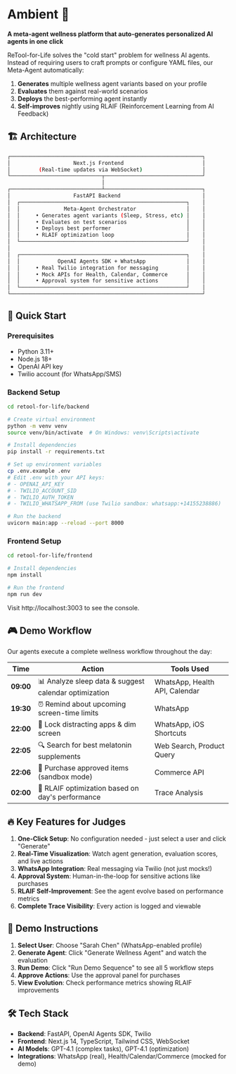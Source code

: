 # Ambient 🧬

**A meta-agent wellness platform that auto-generates personalized AI agents in one click**

ReTool-for-Life solves the "cold start" problem for wellness AI agents. Instead of requiring users to craft prompts or configure YAML files, our Meta-Agent automatically:

1. **Generates** multiple wellness agent variants based on your profile
2. **Evaluates** them against real-world scenarios
3. **Deploys** the best-performing agent instantly
4. **Self-improves** nightly using RLAIF (Reinforcement Learning from AI Feedback)

## 🏗️ Architecture

```bash
┌─────────────────────────────────────────────────────────────┐
│                    Next.js Frontend                         │
│         (Real-time updates via WebSocket)                   │
└─────────────────────────────┬───────────────────────────────┘
                              │
┌─────────────────────────────┴───────────────────────────────┐
│                    FastAPI Backend                          │
│  ┌─────────────────────────────────────────────────────┐    │
│  │              Meta-Agent Orchestrator                │    │
│  │     • Generates agent variants (Sleep, Stress, etc) │    │
│  │     • Evaluates on test scenarios                   │    │
│  │     • Deploys best performer                        │    │
│  │     • RLAIF optimization loop                       │    │
│  └─────────────────────────────────────────────────────┘    │
│                                                             │
│  ┌─────────────────────────────────────────────────────┐    │
│  │            OpenAI Agents SDK + WhatsApp             │    │
│  │     • Real Twilio integration for messaging         │    │
│  │     • Mock APIs for Health, Calendar, Commerce      │    │
│  │     • Approval system for sensitive actions         │    │
│  └─────────────────────────────────────────────────────┘    │
└─────────────────────────────────────────────────────────────┘
```

## 🚀 Quick Start

### Prerequisites
- Python 3.11+
- Node.js 18+
- OpenAI API key
- Twilio account (for WhatsApp/SMS)

### Backend Setup

```bash
cd retool-for-life/backend

# Create virtual environment
python -m venv venv
source venv/bin/activate  # On Windows: venv\Scripts\activate

# Install dependencies
pip install -r requirements.txt

# Set up environment variables
cp .env.example .env
# Edit .env with your API keys:
# - OPENAI_API_KEY
# - TWILIO_ACCOUNT_SID
# - TWILIO_AUTH_TOKEN
# - TWILIO_WHATSAPP_FROM (use Twilio sandbox: whatsapp:+14155238886)

# Run the backend
uvicorn main:app --reload --port 8000
```

### Frontend Setup

```bash
cd retool-for-life/frontend

# Install dependencies
npm install

# Run the frontend
npm run dev
```

Visit http://localhost:3003 to see the console.

## 🎮 Demo Workflow

Our agents execute a complete wellness workflow throughout the day:

| Time | Action | Tools Used |
|------|--------|------------|
| **09:00** | 📊 Analyze sleep data & suggest calendar optimization | WhatsApp, Health API, Calendar |
| **19:30** | ⏰ Remind about upcoming screen-time limits | WhatsApp |
| **22:00** | 📱 Lock distracting apps & dim screen | WhatsApp, iOS Shortcuts |
| **22:05** | 🔍 Search for best melatonin supplements | Web Search, Product Query |
| **22:06** | 🛒 Purchase approved items (sandbox mode) | Commerce API |
| **02:00** | 🧠 RLAIF optimization based on day's performance | Trace Analysis |

## 🔥 Key Features for Judges

1. **One-Click Setup**: No configuration needed - just select a user and click "Generate"
2. **Real-Time Visualization**: Watch agent generation, evaluation scores, and live actions
3. **WhatsApp Integration**: Real messaging via Twilio (not just mocks!)
4. **Approval System**: Human-in-the-loop for sensitive actions like purchases
5. **RLAIF Self-Improvement**: See the agent evolve based on performance metrics
6. **Complete Trace Visibility**: Every action is logged and viewable

## 📱 Demo Instructions

1. **Select User**: Choose "Sarah Chen" (WhatsApp-enabled profile)
2. **Generate Agent**: Click "Generate Wellness Agent" and watch the evaluation
3. **Run Demo**: Click "Run Demo Sequence" to see all 5 workflow steps
4. **Approve Actions**: Use the approval panel for purchases
5. **View Evolution**: Check performance metrics showing RLAIF improvements

## 🛠️ Tech Stack

- **Backend**: FastAPI, OpenAI Agents SDK, Twilio
- **Frontend**: Next.js 14, TypeScript, Tailwind CSS, WebSocket
- **AI Models**: GPT-4.1 (complex tasks), GPT-4.1 (optimization)
- **Integrations**: WhatsApp (real), Health/Calendar/Commerce (mocked for demo)